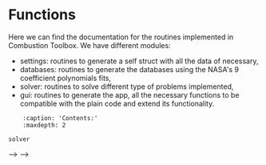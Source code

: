# Functions
Here we can find the documentation for the routines implemented in Combustion Toolbox. We have different modules:
   * settings: routines to generate a self struct with all the data of necessary,
   * databases: routines to generate the databases using the NASA's 9 coefficient polynomials fits,
   * solver: routines to solve different type of problems implemented,
   * gui: routines to generate the app, all the necessary functions to be compatible with the plain code and extend its functionality.

```{toctree}
    :caption: 'Contents:'
    :maxdepth: 2

solver
```

<!-- ## Settings

### self

```{eval-rst}
.. automodule:: src.Settings.self.App
```

```{eval-rst}
.. automodule:: src.Settings.self.Constants
```

```{eval-rst}
.. automodule:: src.Settings.self.Elements
```

```{eval-rst}
.. automodule:: src.Settings.self.Miscellaneous
```

```{eval-rst}
.. automodule:: src.Settings.self.ProblemDescription
```

```{eval-rst}
.. automodule:: src.Settings.self.ProblemSolution
```

```{eval-rst}
.. automodule:: src.Settings.self.Species
```

```{eval-rst}
.. automodule:: src.Settings.self.TunningProperties
``` -->

<!-- ### Functions

```{eval-rst}
.. automodule:: src.Settings.functions
   :members:
``` -->

<!-- ### Extensions

```{eval-rst}
.. automodule:: src.Settings.functions
   :members:
``` --> --> -->
